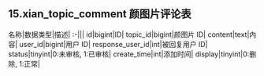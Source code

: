 ## 15.xian_topic_comment 颜图片评论表

名称|数据类型|描述|
:-|||
id|bigint|ID|
topic_id|bigint|颜图片 ID|
content|text|内容|
user_id|bigint|用户 ID|
response_user_id|int|被回复用户 ID|
status|tinyint|0:未审核, 1:已审核|
create_time|int|添加时间|
display|tinyint|0:删除, 1:正常|